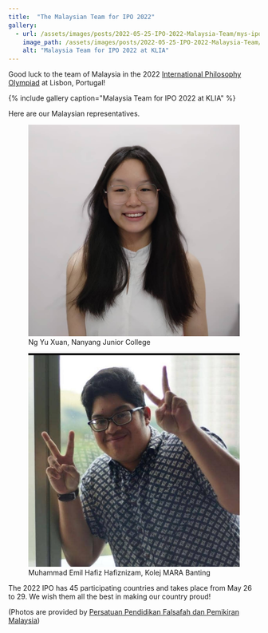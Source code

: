 ```yaml
---
title:  "The Malaysian Team for IPO 2022"
gallery:
  - url: /assets/images/posts/2022-05-25-IPO-2022-Malaysia-Team/mys-ipo-2022-klia.jpeg
    image_path: /assets/images/posts/2022-05-25-IPO-2022-Malaysia-Team/mys-ipo-2022-klia.jpeg
    alt: "Malaysia Team for IPO 2022 at KLIA"
---
```


Good luck to the team of Malaysia in the 2022 [International Philosophy Olympiad](/ipo/) at Lisbon, Portugal!

{% include gallery caption="Malaysia Team for IPO 2022 at KLIA" %}

Here are our Malaysian representatives.
<figure class="half">
    <img src="/assets/images/posts/2022-05-25-IPO-2022-Malaysia-Team/ng-yu-xuan.jpeg" alt="Picture of Ng Yu Xuan">
    <figcaption>Ng Yu Xuan, Nanyang Junior College</figcaption>
</figure>

<figure class="half">
    <img src="/assets/images/posts/2022-05-25-IPO-2022-Malaysia-Team/emil-hafiz.jpeg" alt="Picture of Muhammad Emil Hafiz Hafiznizam">
    <figcaption>Muhammad Emil Hafiz Hafiznizam, Kolej MARA Banting</figcaption>
</figure>

The 2022 IPO has 45 participating countries and takes place from May 26 to 29. We wish them all the best in making our country proud!

(Photos are provided by [Persatuan Pendidikan Falsafah dan Pemikiran Malaysia](https://www.facebook.com/ppfpm/))
